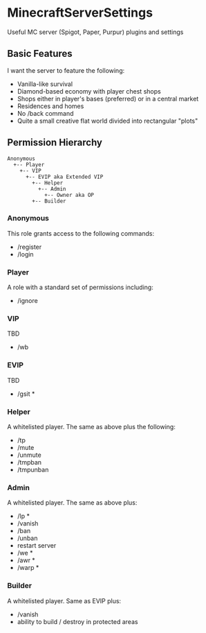 # MinecraftServerSettings
Useful MC server (Spigot, Paper, Purpur) plugins and settings

## Basic Features

I want the server to feature the following:

- Vanilla-like survival
- Diamond-based economy with player chest shops
- Shops either in player's bases (preferred) or in a central market
- Residences and homes
- No /back command
- Quite a small creative flat world divided into rectangular "plots"

## Permission Hierarchy

```
Anonymous
  +-- Player
    +-- VIP
      +-- EVIP aka Extended VIP
        +-- Helper
          +-- Admin
            +-- Owner aka OP
        +-- Builder
```

### Anonymous
This role grants access to the following commands:
- /register
- /login

### Player
A role with a standard set of permissions including:
- /ignore

### VIP
TBD
- /wb

### EVIP
TBD
- /gsit *

### Helper
A whitelisted player.
The same as above plus the following:
- /tp
- /mute
- /unmute
- /tmpban
- /tmpunban

### Admin
A whitelisted player.
The same as above plus:
- /lp *
- /vanish
- /ban
- /unban
- restart server
- /we *
- /awr *
- /warp *

### Builder
A whitelisted player.
Same as EVIP plus:
- /vanish
- ability to build / destroy in protected areas

